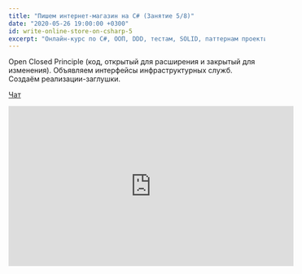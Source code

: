 ```yaml
---
title: "Пишем интернет-магазин на C# (Занятие 5/8)"
date: "2020-05-26 19:00:00 +0300"
id: write-online-store-on-csharp-5
excerpt: "Онлайн-курс по C#, ООП, DDD, тестам, SOLID, паттернам проектирования, Agile."
---
```


Open Closed Principle (код, открытый для расширения и закрытый для изменения).
Объявляем интерфейсы инфраструктурных служб. Создаём реализации-заглушки.

[Чат](/download/write-online-shop-on-csharp-5.txt)

<div class="video">
    <iframe width="560" height="315" src="https://www.youtube.com/embed/AFrg30Tk5To" frameborder="0" allow="accelerometer; autoplay; encrypted-media; gyroscope; picture-in-picture" allowfullscreen></iframe>
</div>
